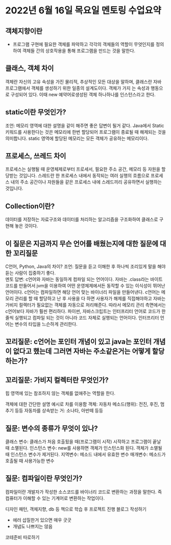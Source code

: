 # 2022년 6월 16일 목요일 멘토링 수업요약

## 객체지향이란

- 프로그램 구현에 필요한 객체를 파악하고 각각의 객체들의 역할이 무엇인지를 정의하여 객체들 간의 상호작용을 통해 프로그램을 만드는 것을 말한다.


## 클래스, 객체 차이
객체란 자신의 고유 속성을 가진 물리적, 추상적인 모든 대상을 말하며,
클래스란 자바 프로그램에서 객체를 생성하기 위한 일종의 설계도이다. 객체가 가지
는 속성과 행동으로 구성되어 있다. 이때 new 예약어로생성된 객체 하나하나를 
인스턴스라고 한다.

## static이란 무엇인가?
조언: 메모리 영역에 대한 설명을 같이 해주면 좋은 답변이 될거 같다.
Java에서 Static 키워드를 사용한다는 것은 메모리에 한번 할당되어 프로그램이 종료될 때 해제되는 것을 의미합니다. 
static 영역에 할당된 메모리는 모든 객체가 공유하는 메모리이다.

## 프로세스, 쓰레드 차이
프로세스는 실행될 때 운영체제로부터 프로세서, 필요한 주소 공간, 메모리 등 자원을 할당받는 것입니다. 
스레드란 한 프로세스 내에서 동작되는 여러 실행의 흐름으로 프로세스 내의 주소 공간이나 자원들을 같은 프로세스 내에 스레드끼리 공유하면서 실행하는 것입니다.

## Collection이란?
데이터를 저장하는 자료구조와 데이터를 처리하는 알고리즘을 구조화하여 클래스로 구현해 놓은 것이다.

## 이 질문은 지금까지 무슨 언어를 배웠는지에 대한 질문에 대한 꼬리질문
C언어, Python, Java의 차이?
조언: 질문을 듣고 이해한 후 하나씩 조리있게 말을 해야 듣는 사람이 집중하기 좋다.   
멘토 답변: c언어와 자바는 동일하게 컴파일 되는 언어이다. 자바는 .class라는 바이트코드를 만들어서 jvm을 이용하여 어떤 운영체제에서든 동작할 수 있는 
이식성이 뛰어난 언어이다. 
c언어는 컴파일하면 해당 언어 맞는 바이너리 파일을 만들어낸다. 
c언어는 메모리 관리를 할 때 할당하고 난 후 사용을 다 하면 사용자가 해제를 직접해야하고 자바는 가비지 컬렉터가 필요없는 객체를 자동으로 처리해준다. 
따라서 메모리 관리 측면에서는 c언어보다 자바가 훨씬 편리하다. 
파이썬, 자바스크립트는 인터프리터 언어로 코드가 한줄씩 실행되고 컴파일 되는 것이 아니라 코드 자체로 실행되는 언어이다. 
인터프리터 언어는 변수의 타입을 느슨하게 관리한다.

## 꼬리질문: c언어는 포인터 개념이 있고 java는 포인터 개념이 없다고 했는데 그러면 자바는 주소같은거는 어떻게 할당하는가?

## 꼬리질문: 가비지 컬렉터란 무엇인가?
힙 영역에 있는 참조하지 않는 객체를 없애주는 역할을 한다.

객체에 대한 간단한 설명
예시로 차를 이용함
객체: 자동차
메소드(행위): 전진, 후진, 멈추기 등등
자동차를 상속받는 거: 소나타, 아반떼 등등

## 질문: 변수의 종류가 무엇이 있나?
클래스 변수: 클래스가 처음 호출됬을 때(프로그램이 시작) 시작하고 프로그램이 끝날 때 소멸된다.
인스턴스 변수: new를 사용하면 객체가 인스턴스화 된다. 객체가 소멸될 때 인스턴스 변수가 제거된다.
지역변수: 메소드 내에서 유효한 변수
매개변수: 메소드가 호출될 때 사용가능한 변수

## 질문: 컴파일이란 무엇인가?
컴파일이란 개발자가 작성한 소스코드를 바이너리 코드로 변환하는 과정을 말한다. 즉 컴퓨터가 이해할 수 있는 기계어로 변환하는 작업이다.

디자인 패턴, 객체지향, db 등 책으로 학습 후 프로젝트 진행
블로그 작성하기
- 에러 삽질한거 있으면 매우 굿굿
- 개념도 나쁘지는 않음

코테준비 따로하기
